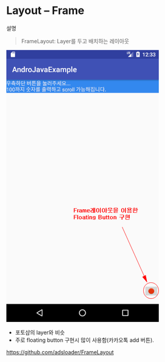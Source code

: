# Layout – Frame
설명
> FrameLayout:
Layer를 두고 배치하는 레이아웃

![](/images/image35.png)

- 포토샵의 layer와 비슷
- 주로 floating button 구현시 많이 사용함(카카오톡 add 버튼).


https://github.com/adsloader/FrameLayout

